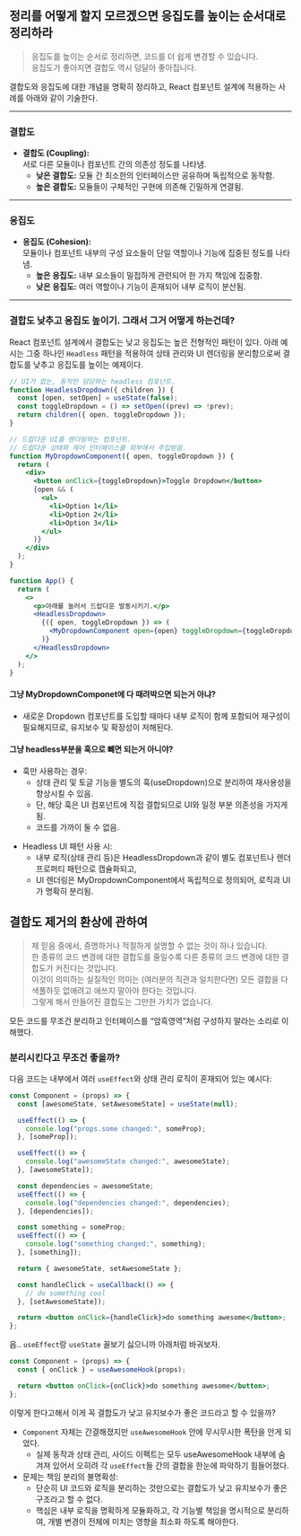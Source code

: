 ## 정리를 어떻게 할지 모르겠으면 응집도를 높이는 순서대로 정리하라

> 응집도를 높이는 순서로 정리하면, 코드를 더 쉽게 변경할 수 있습니다. <br/> 응집도가 좋아지면 결합도 역시 덩달아 좋아집니다.

결합도와 응집도에 대한 개념을 명확히 정리하고, React 컴포넌트 설계에 적용하는 사례를 아래와 같이 기술한다.

---

### 결합도

- **결합도 (Coupling):**  
  서로 다른 모듈이나 컴포넌트 간의 의존성 정도를 나타냄.
  - **낮은 결합도:** 모듈 간 최소한의 인터페이스만 공유하며 독립적으로 동작함.
  - **높은 결합도:** 모듈들이 구체적인 구현에 의존해 긴밀하게 연결됨.

---

### 응집도

- **응집도 (Cohesion):**  
  모듈이나 컴포넌트 내부의 구성 요소들이 단일 역할이나 기능에 집중된 정도를 나타냄.
  - **높은 응집도:** 내부 요소들이 밀접하게 관련되어 한 가지 책임에 집중함.
  - **낮은 응집도:** 여러 역할이나 기능이 혼재되어 내부 로직이 분산됨.

---

### 결합도 낮추고 응집도 높이기. 그래서 그거 어떻게 하는건데?

React 컴포넌트 설계에서 결합도는 낮고 응집도는 높은 전형적인 패턴이 있다. 아래 예시는 그중 하나인 `Headless` 패턴을 적용하여 상태 관리와 UI 렌더링을 분리함으로써 결합도를 낮추고 응집도를 높이는 예제이다.

```jsx
// UI가 없는, 동작만 담당하는 headless 컴포넌트.
function HeadlessDropdown({ children }) {
  const [open, setOpen] = useState(false);
  const toggleDropdown = () => setOpen((prev) => !prev);
  return children({ open, toggleDropdown });
}
```

```jsx
// 드랍다운 UI를 렌더링하는 컴포넌트.
// 드랍다운 상태와 제어 인터페이스를 외부에서 주입받음.
function MyDropdownComponent({ open, toggleDropdown }) {
  return (
    <div>
      <button onClick={toggleDropdown}>Toggle Dropdown</button>
      {open && (
        <ul>
          <li>Option 1</li>
          <li>Option 2</li>
          <li>Option 3</li>
        </ul>
      )}
    </div>
  );
}
```

```jsx
function App() {
  return (
    <>
      <p>아래를 눌러서 드랍다운 발동시키기.</p>
      <HeadlessDropdown>
        {({ open, toggleDropdown }) => (
          <MyDropdownComponent open={open} toggleDropdown={toggleDropdown} />
        )}
      </HeadlessDropdown>
    </>
  );
}
```

#### 그냥 MyDropdownComponet에 다 때려박으면 되는거 아냐?

- 새로운 Dropdown 컴포넌트를 도입할 때마다 내부 로직이 함께 포함되어 재구성이 필요해지므로, 유지보수 및 확장성이 저해된다.

#### 그냥 headless부분을 훅으로 뺴면 되는거 아니야?

- 훅만 사용하는 경우:
  - 상태 관리 및 토글 기능을 별도의 훅(useDropdown)으로 분리하여 재사용성을 향상시킬 수 있음.
  - 단, 해당 훅은 UI 컴포넌트에 직접 결합되므로 UI와 일정 부분 의존성을 가지게 됨.
  - 코드를 가까이 둘 수 없음.

* Headless UI 패턴 사용 시:
  - 내부 로직(상태 관리 등)은 HeadlessDropdown과 같이 별도 컴포넌트나 렌더 프로퍼티 패턴으로 캡슐화되고,
  - UI 렌더링은 MyDropdownComponent에서 독립적으로 정의되어, 로직과 UI가 명확히 분리됨.

## 결합도 제거의 환상에 관하여

> 제 믿음 중에서, 증명하거나 적절하게 설명할 수 없는 것이 하나 있습니다. <br/> 한 종류의 코드 변경에 대한 결합도를 줄일수록 다른 종류의 코드 변경에 대한 결합도가 커진다는 것입니다.<br/>이것이 의미하는 실질적인 의미는 (여러분의 직관과 일치한다면) 모든 결합을 다 색풀하듯 없애려고 애쓰지 말아야 한다는 것입니다.<br/>그렇게 해서 만들어진 결합도는 그만한 가치가 없습니다.

모든 코드를 무조건 분리하고 인터페이스를 “암흑영역”처럼 구성하지 말라는 소리로 이해했다.

### 분리시킨다고 무조건 좋을까?

다음 코드는 내부에서 여러 `useEffect`와 상태 관리 로직이 혼재되어 있는 예시다:

```jsx
const Component = (props) => {
  const [awesomeState, setAwesomeState] = useState(null);

  useEffect(() => {
    console.log("props.some changed:", someProp);
  }, [someProp]);

  useEffect(() => {
    console.log("awesomeState changed:", awesomeState);
  }, [awesomeState]);

  const dependencies = awesomeState;
  useEffect(() => {
    console.log("dependencies changed:", dependencies);
  }, [dependencies]);

  const something = someProp;
  useEffect(() => {
    console.log("something changed:", something);
  }, [something]);

  return { awesomeState, setAwesomeState };

  const handleClick = useCallback(() => {
    // do something cool
  }, [setAwesomeState]);

  return <button onClick={handleClick}>do something awesome</button>;
};
```

음.. `useEffect`랑 `useState` 꼴보기 싫으니까 아래처럼 바궈보자.

```jsx
const Component = (props) => {
  const { onClick } = useAwesomeHook(props);

  return <button onClick={onClick}>do something awesome</button>;
};
```

이렇게 한다고해서 이게 꼭 결합도가 낮고 유지보수가 좋은 코드라고 할 수 있을까?

- `Component` 자체는 간결해졌지만 `useAwesomeHook` 안에 무시무시한 폭탄을 안게 되었다.
  - 실제 동작과 상태 관리, 사이드 이펙트는 모두 useAwesomeHook 내부에 숨겨져 있어서 오히려 각 `useEffect`들 간의 결합을 한눈에 파악하기 힘들어졌다.
- 문제는 책임 분리의 불명확성:
  - 단순히 UI 코드와 로직을 분리하는 것만으로는 결합도가 낮고 유지보수가 좋은 구조라고 할 수 없다.
  - 핵심은 내부 로직을 명확하게 모듈화하고, 각 기능별 책임을 명시적으로 분리하여, 개별 변경이 전체에 미치는 영향을 최소화 하도록 해야한다.
